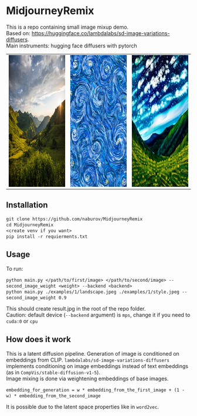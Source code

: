 # MidjourneyRemix
This is a repo containing small image mixup demo.  
Based on: https://huggingface.co/lambdalabs/sd-image-variations-diffusers.  
Main instruments: hugging face diffusers with pytorch

<table>
  <tr>
    <td><img src="examples/1/landscape.jpeg"  alt="1" width = 360px height = 360px ></td>
    <td><img src="examples/1/style.jpeg" alt="2" width = 360px height = 360px></td>
    <td><img src="examples/1/result-0.5.jpg" alt="2" width = 360px height = 360px></td>
   </tr> 
<table>

## Installation
```
git clone https://github.com/naburov/MidjourneyRemix
cd MidjourneyRemix
<create venv if you want>
pip install -r requierments.txt
```
## Usage
To run:  
```
python main.py </path/to/first/image> </path/to/second/image> --second_image_weight <weight> --backend <backend>
python main.py ./examples/1/landscape.jpeg ./examples/1/style.jpeg --second_image_weight 0.9
```
This should create result.jpg in the root of the repo folder.  
Caution: default device (`--backend` argument) is `mps`, change it if you need to `cuda:0` or `cpu`

## How does it work
This is a latent diffusion pipeline. Generation of image is conditioned on embeddings from CLIP. `lambdalabs/sd-image-variations-diffusers`
implements conditioning on image embeddings instead of text embeddings (as in `CompVis/stable-diffusion-v1-5`).  
Image mixing is done via weightening embeddings of base images.   
```
embedding_for_generation = w * embedding_from_the_first_image + (1 - w) * embedding_from_the_second_image
```
It is possible due to the latent space properties like in `word2vec`.
